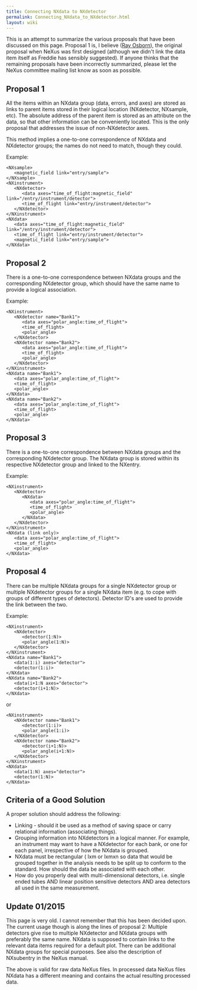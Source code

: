 ```yaml
---
title: Connecting NXdata to NXdetector
permalink: Connecting_NXdata_to_NXdetector.html
layout: wiki
---
```


This is an attempt to summarize the various proposals that have been
discussed on this page. Proposal 1 is, I believe ([Ray
Osborn](User%3ARay_Osborn.html "wikilink")), the original proposal when NeXus
was first designed (although we didn't link the data item itself as
Freddie has sensibly suggested). If anyone thinks that the remaining
proposals have been incorrectly summarized, please let the NeXus
committee mailing list know as soon as possible.

Proposal 1
----------

All the items within an NXdata group (data, errors, and axes) are stored
as links to parent items stored in their logical location (NXdetector,
NXsample, etc). The absolute address of the parent item is stored as an
attribute on the data, so that other information can be conveniently
located. This is the only proposal that addresses the issue of
non-NXdetector axes.

This method implies a one-to-one correspondence of NXdata and NXdetector
groups; the names do not need to match, though they could.

Example:

    <NXsample>
       <magnetic_field link="entry/sample">
    </NXsample>
    <NXinstrument>
       <NXdetector>
          <data axes="time_of_flight:magnetic_field" link="/entry/instrument/detector">
          <time_of_flight link="entry/instrument/detector">
       </NXdetector>
    </NXinstrument>
    <NXdata>
       <data axes="time_of_flight:magnetic_field" link="/entry/instrument/detector">
       <time_of_flight link="entry/instrument/detector">
       <magnetic_field link="entry/sample">
    </NXdata>

Proposal 2
----------

There is a one-to-one correspondence between NXdata groups and the
corresponding NXdetector group, which should have the same name to
provide a logical association.

Example:

    <NXinstrument>
       <NXdetector name="Bank1">
          <data axes="polar_angle:time_of_flight">
          <time_of_flight>
          <polar_angle>
       </NXdetector>
       <NXdetector name="Bank2">
          <data axes="polar_angle:time_of_flight">
          <time_of_flight>
          <polar_angle>
       </NXdetector>
    </NXinstrument>
    <NXdata name="Bank1">
       <data axes="polar_angle:time_of_flight">
       <time_of_flight>
       <polar_angle>
    </NXdata>
    <NXdata name="Bank2">
       <data axes="polar_angle:time_of_flight">
       <time_of_flight>
       <polar_angle>
    </NXdata>

Proposal 3
----------

There is a one-to-one correspondence between NXdata groups and the
corresponding NXdetector group. The NXdata group is stored within its
respective NXdetector group and linked to the NXentry.

Example:

    <NXinstrument>
       <NXdetector>
          <NXdata>
             <data axes="polar_angle:time_of_flight">
             <time_of_flight>
             <polar_angle>
          </NXdata>
       </NXdetector>
    </NXinstrument>
    <NXdata (link only)>
       <data axes="polar_angle:time_of_flight">
       <time_of_flight>
       <polar_angle>
    </NXdata>

Proposal 4
----------

There can be multiple NXdata groups for a single NXdetector group or
multiple NXdetector groups for a single NXdata item (e.g. to cope with
groups of different types of detectors). Detector ID's are used to
provide the link between the two.

Example:

    <NXinstrument>
       <NXdetector>
          <detector(1:N)>
          <polar_angle(1:N)>
       </NXdetector>
    </NXinstrument>
    <NXdata name="Bank1">
       <data(1:i) axes="detector">
       <detector(1:i)>
    </NXdata>
    <NXdata name="Bank2">
       <data(i+1:N axes="detector">
       <detector(i+1:N)>
    </NXdata>

or

    <NXinstrument>
       <NXdetector name="Bank1">
          <detector(1:i)>
          <polar_angle(1:i)>
       </NXdetector>
       <NXdetector name="Bank2">
          <detector(i+1:N)>
          <polar_angle(i+1:N)>
       </NXdetector>
    </NXinstrument>
    <NXdata>
       <data(1:N) axes="detector">
       <detector(1:N)>
    </NXdata>

Criteria of a Good Solution
---------------------------

A proper solution should address the following:

-   Linking - should it be used as a method of saving space or carry
    relational information (associating things).
-   Grouping information into NXdetectors in a logical manner. For
    example, an instrument may want to have a NXdetector for each bank,
    or one for each panel, irrespective of how the NXdata is grouped.
-   NXdata must be rectangular ( lxm or lxmxn so data that would be
    grouped together in the analysis needs to be split up to conform to
    the standard. How should the data be associated with each other.
-   How do you properly deal with multi-dimensional detectors, i.e.
    single ended tubes AND linear position sensitive detectors AND area
    detectors all used in the same measurement.

Update 01/2015
--------------

This page is very old. I cannot remember that this has been decided
upon. The current usage though is along the lines of proposal 2:
Multiple detectors give rise to multiple NXdetector and NXdata groups
with preferably the same name. NXdata is supposed to contain links to
the relevant data items required for a default plot. There can be
additional NXdata groups for special purposes. See also the description
of NXsubentry in the NeXus manual.

The above is valid for raw data NeXus files. In processed data NeXus
files NXdata has a different meaning and contains the actual resulting
processed data.
